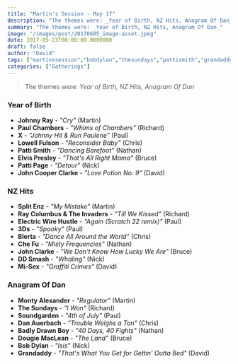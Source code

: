 ```yaml
---
title: "Martin's Session - May 17"
description: "The themes were: _Year of Birth, NZ Hits, Anagram Of Dan_"
summary: "The themes were: _Year of Birth, NZ Hits, Anagram Of Dan_"
image: "/images/post/20170605_image-asset.jpeg"
date: 2017-05-23T00:00:00.0000000
draft: false
author: "David"
tags: ["martinssession","bobdylan","thesundays","pattismith","grandaddy","chefu","splitenz","elvispresley","dougiemaclean","johncooperclarke","x","3ds","blerta","mi‐sex","ddsmash","johnnyray","pattipage","johnclarke","soundgarden","danauerbach","paulchambers","lowellfulson","badlydrawnboy","montyalexander","electricwirehustle","raycolumbusandtheinvaders"]
categories: ["Gatherings"]
---
```

> The themes were: _Year of Birth, NZ Hits, Anagram Of Dan_
### Year of Birth
- **Johnny Ray** - _"Cry"_ (Martin)
- **Paul Chambers** - _"Whims of Chambers"_ (Richard)
- **X** - _"Johnny Hit & Run Paulene"_ (Paul)
- **Lowell Fulson** - _"Reconsider Baby"_ (Chris)
- **Patti Smith** - _"Dancing Barefoot"_ (Nathan)
- **Elvis Presley** - _"That's All Right Mama"_ (Bruce)
- **Patti Page** - _"Detour"_ (Nick)
- **John Cooper Clarke** - _"Love Potion No. 9"_ (David)
### NZ Hits
- **Split Enz** - _"My Mistake"_ (Martin)
- **Ray Columbus & The Invaders** - _"Till We Kissed"_ (Richard)
- **Electric Wire Hustle** - _"Again (Scratch 22 remix)"_ (Paul)
- **3Ds** - _"Spooky"_ (Paul)
- **Blerta** - _"Dance All Around the World"_ (Chris)
- **Che Fu** - _"Misty Frequencies"_ (Nathan)
- **John Clarke** - _"We Don't Know How Lucky We Are"_ (Bruce)
- **DD Smash** - _"Whaling"_ (Nick)
- **Mi‐Sex** - _"Graffiti Crimes"_ (David)
### Anagram Of Dan
- **Monty Alexander** - _"Regulator"_ (Martin)
- **The Sundays** - _"I Won"_ (Richard)
- **Soundgarden** - _"4th of July"_ (Paul)
- **Dan Auerbach** - _"Trouble Weighs a Ton"_ (Chris)
- **Badly Drawn Boy** - _"40 Days, 40 Fights"_ (Nathan)
- **Dougie MacLean** - _"The Land"_ (Bruce)
- **Bob Dylan** - _"Isis"_ (Nick)
- **Grandaddy** - _"That's What You Get for Gettin' Outta Bed"_ (David)
